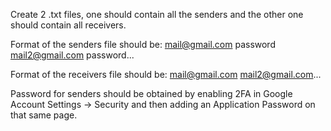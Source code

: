 Create 2 .txt files, one should contain all the senders and the other one should contain all receivers.

Format of the senders file should be:
mail@gmail.com password
mail2@gmail.com password...

Format of the receivers file should be:
mail@gmail.com
mail2@gmail.com...

Password for senders should be obtained by enabling 2FA in Google Account Settings -> Security and then adding an Application Password on that same page.